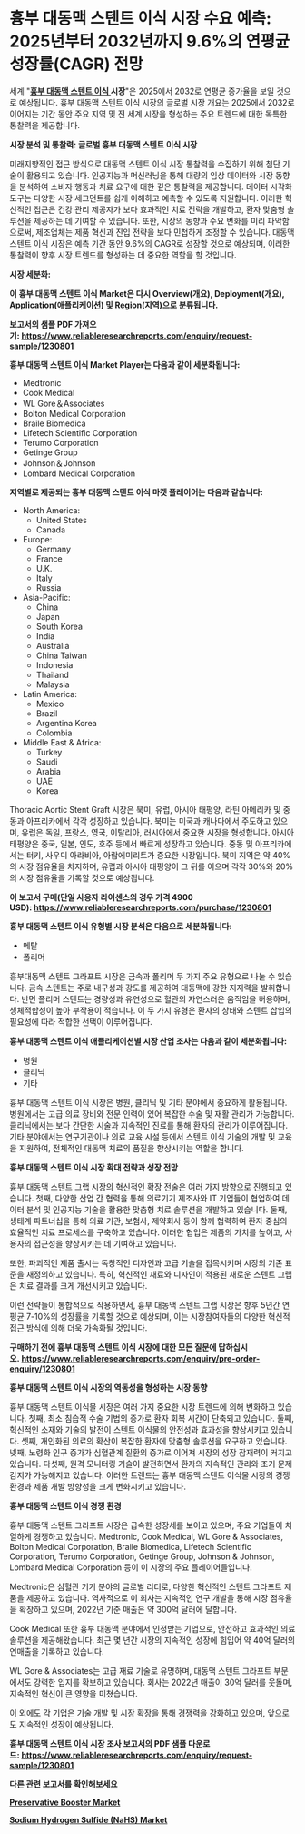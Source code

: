 <p><h1>흉부 대동맥 스텐트 이식 시장 수요 예측: 2025년부터 2032년까지 9.6%의 연평균 성장률(CAGR) 전망</h1></p><p>세계 "<strong><a href="https://www.reliableresearchreports.com/thoracic-aortic-stent-graft-r1230801?utm_campaign=105&utm_medium=8&utm_source=Github&utm_content=ia&utm_term=17012025&utm_id=thoracic-aortic-stent-graft">흉부 대동맥 스텐트 이식&nbsp;</a></strong><strong>시장</strong>"은 2025에서 2032로 연평균 증가율을 보일 것으로 예상됩니다. 흉부 대동맥 스텐트 이식 시장의 글로벌 시장 개요는 2025에서 2032로 이어지는 기간 동안 주요 지역 및 전 세계 시장을 형성하는 주요 트렌드에 대한 독특한 통찰력을 제공합니다.</p>
<p><strong>시장 분석 및 통찰력: 글로벌 흉부 대동맥 스텐트 이식 시장</strong></p>
<p><p>미래지향적인 접근 방식으로 대동맥 스텐트 이식 시장 통찰력을 수집하기 위해 첨단 기술이 활용되고 있습니다. 인공지능과 머신러닝을 통해 대량의 임상 데이터와 시장 동향을 분석하여 소비자 행동과 치료 요구에 대한 깊은 통찰력을 제공합니다. 데이터 시각화 도구는 다양한 시장 세그먼트를 쉽게 이해하고 예측할 수 있도록 지원합니다. 이러한 혁신적인 접근은 건강 관리 제공자가 보다 효과적인 치료 전략을 개발하고, 환자 맞춤형 솔루션을 제공하는 데 기여할 수 있습니다. 또한, 시장의 동향과 수요 변화를 미리 파악함으로써, 제조업체는 제품 혁신과 진입 전략을 보다 민첩하게 조정할 수 있습니다. 대동맥 스텐트 이식 시장은 예측 기간 동안 9.6%의 CAGR로 성장할 것으로 예상되며, 이러한 통찰력이 향후 시장 트렌드를 형성하는 데 중요한 역할을 할 것입니다.</p><a href="%7CAUTHORITHY_DOMAIN_URL%7C?utm_campaign=105&utm_medium=8&utm_source=Github&utm_content=ia&utm_term=17012025&utm_id=thoracic-aortic-stent-graft"></a></p>
<p><strong>시장 세분화:</strong></p>
<p><strong>이 흉부 대동맥 스텐트 이식 Market은 다시 Overview(개요), Deployment(개요), Application(애플리케이션) 및 Region(지역)으로 분류됩니다.</strong></p>
<p><strong>보고서의 샘플 PDF 가져오기:&nbsp;<a href="https://www.reliableresearchreports.com/enquiry/request-sample/1230801?utm_campaign=105&utm_medium=8&utm_source=Github&utm_content=ia&utm_term=17012025&utm_id=thoracic-aortic-stent-graft">https://www.reliableresearchreports.com/enquiry/request-sample/1230801</a></strong><strong></strong></p>
<p><strong>흉부 대동맥 스텐트 이식 Market Player는 다음과 같이 세분화됩니다:</strong></p>
<p><ul><li>Medtronic</li><li>Cook Medical</li><li>WL Gore＆Associates</li><li>Bolton Medical Corporation</li><li>Braile Biomedica</li><li>Lifetech Scientific Corporation</li><li>Terumo Corporation</li><li>Getinge Group</li><li>Johnson＆Johnson</li><li>Lombard Medical Corporation</li></ul></p>
<p><strong>지역별로 제공되는 흉부 대동맥 스텐트 이식 마켓 플레이어는 다음과 같습니다:</strong></p>
<p><ul>
    <li>
        North America:
        <ul>
            <li>United States</li>
            <li>Canada</li>
        </ul>
    </li>
    <li>
        Europe:
        <ul>
            <li>Germany</li>
            <li>France</li>
            <li>U.K.</li>
            <li>Italy</li>
            <li>Russia</li>
        </ul>
    </li>
    <li>
        Asia-Pacific:
        <ul>
            <li>China</li>
            <li>Japan</li>
            <li>South Korea</li>
            <li>India</li>
            <li>Australia</li>
            <li>China Taiwan</li>
            <li>Indonesia</li>
            <li>Thailand</li>
            <li>Malaysia</li>
        </ul>
    </li>
    <li>
        Latin America:
        <ul>
            <li>Mexico</li>
            <li>Brazil</li>
            <li>Argentina Korea</li>
            <li>Colombia</li>
        </ul>
    </li>
    <li>
        Middle East & Africa:
        <ul>
            <li>Turkey</li>
            <li>Saudi</li>
            <li>Arabia</li>
            <li>UAE</li>
            <li>Korea</li>
        </ul>
    </li>
    </ul></p>
<p><p>Thoracic Aortic Stent Graft 시장은 북미, 유럽, 아시아 태평양, 라틴 아메리카 및 중동과 아프리카에서 각각 성장하고 있습니다. 북미는 미국과 캐나다에서 주도하고 있으며, 유럽은 독일, 프랑스, 영국, 이탈리아, 러시아에서 중요한 시장을 형성합니다. 아시아 태평양은 중국, 일본, 인도, 호주 등에서 빠르게 성장하고 있습니다. 중동 및 아프리카에서는 터키, 사우디 아라비아, 아랍에미리트가 중요한 시장입니다. 북미 지역은 약 40%의 시장 점유율을 차지하며, 유럽과 아시아 태평양이 그 뒤를 이으며 각각 30%와 20%의 시장 점유율을 기록할 것으로 예상됩니다.</p></p>
<p><strong>이 보고서 구매(단일 사용자 라이센스의 경우 가격 4900 USD):&nbsp;<a href="https://www.reliableresearchreports.com/purchase/1230801?utm_campaign=105&utm_medium=8&utm_source=Github&utm_content=ia&utm_term=17012025&utm_id=thoracic-aortic-stent-graft">https://www.reliableresearchreports.com/purchase/1230801</a></strong></p>
<p><strong>흉부 대동맥 스텐트 이식 유형별 시장 분석은 다음으로 세분화됩니다:</strong></p>
<p><ul><li>메탈</li><li>폴리머</li></ul></p>
<p><p>흉부대동맥 스텐트 그라프트 시장은 금속과 폴리머 두 가지 주요 유형으로 나눌 수 있습니다. 금속 스텐트는 주로 내구성과 강도를 제공하여 대동맥에 강한 지지력을 발휘합니다. 반면 폴리머 스텐트는 경량성과 유연성으로 혈관의 자연스러운 움직임을 허용하며, 생체적합성이 높아 부작용이 적습니다. 이 두 가지 유형은 환자의 상태와 스텐트 삽입의 필요성에 따라 적합한 선택이 이루어집니다.</p></p>
<p><strong>흉부 대동맥 스텐트 이식 애플리케이션별 시장 산업 조사는 다음과 같이 세분화됩니다:</strong></p>
<p><ul><li>병원</li><li>클리닉</li><li>기타</li></ul></p>
<p><p>흉부 대동맥 스텐트 이식 시장은 병원, 클리닉 및 기타 분야에서 중요하게 활용됩니다. 병원에서는 고급 의료 장비와 전문 인력이 있어 복잡한 수술 및 재활 관리가 가능합니다. 클리닉에서는 보다 간단한 시술과 지속적인 진료를 통해 환자의 관리가 이루어집니다. 기타 분야에서는 연구기관이나 의료 교육 시설 등에서 스텐트 이식 기술의 개발 및 교육을 지원하여, 전체적인 대동맥 치료의 품질을 향상시키는 역할을 합니다.</p></p>
<p><strong>흉부 대동맥 스텐트 이식 시장 확대 전략과 성장 전망</strong></p>
<p><p>흉부 대동맥 스텐트 그랩 시장의 혁신적인 확장 전술은 여러 가지 방향으로 진행되고 있습니다. 첫째, 다양한 산업 간 협력을 통해 의료기기 제조사와 IT 기업들이 협업하여 데이터 분석 및 인공지능 기술을 활용한 맞춤형 치료 솔루션을 개발하고 있습니다. 둘째, 생태계 파트너십을 통해 의료 기관, 보험사, 제약회사 등이 함께 협력하여 환자 중심의 효율적인 치료 프로세스를 구축하고 있습니다. 이러한 협업은 제품의 가치를 높이고, 사용자의 접근성을 향상시키는 데 기여하고 있습니다. </p><p>또한, 파괴적인 제품 출시는 독창적인 디자인과 고급 기술을 접목시키며 시장의 기존 표준을 재정의하고 있습니다. 특히, 혁신적인 재료와 디자인이 적용된 새로운 스텐트 그랩은 치료 결과를 크게 개선시키고 있습니다. </p><p>이런 전략들이 통합적으로 작용하면서, 흉부 대동맥 스텐트 그랩 시장은 향후 5년간 연평균 7-10%의 성장률을 기록할 것으로 예상되며, 이는 시장참여자들의 다양한 혁신적 접근 방식에 의해 더욱 가속화될 것입니다.</p></p>
<p><strong>구매하기 전에 흉부 대동맥 스텐트 이식 시장에 대한 모든 질문에 답하십시오.&nbsp;<a href="https://www.reliableresearchreports.com/enquiry/pre-order-enquiry/1230801?utm_campaign=105&utm_medium=8&utm_source=Github&utm_content=ia&utm_term=17012025&utm_id=thoracic-aortic-stent-graft">https://www.reliableresearchreports.com/enquiry/pre-order-enquiry/1230801</a></strong><strong></strong></p>
<p><strong>흉부 대동맥 스텐트 이식 시장의 역동성을 형성하는 시장 동향</strong></p>
<p><p>흉부 대동맥 스텐트 이식물 시장은 여러 가지 중요한 시장 트렌드에 의해 변화하고 있습니다. 첫째, 최소 침습적 수술 기법의 증가로 환자 회복 시간이 단축되고 있습니다. 둘째, 혁신적인 소재와 기술의 발전이 스텐트 이식물의 안전성과 효과성을 향상시키고 있습니다. 셋째, 개인화된 의료의 확산이 복잡한 환자에 맞춤형 솔루션을 요구하고 있습니다. 넷째, 노령화 인구 증가가 심혈관계 질환의 증가로 이어져 시장의 성장 잠재력이 커지고 있습니다. 다섯째, 원격 모니터링 기술이 발전하면서 환자의 지속적인 관리와 조기 문제 감지가 가능해지고 있습니다. 이러한 트렌드는 흉부 대동맥 스텐트 이식물 시장의 경쟁 환경과 제품 개발 방향성을 크게 변화시키고 있습니다.</p></p>
<p><strong>흉부 대동맥 스텐트 이식 경쟁 환경</strong></p>
<p><p>흉부 대동맥 스텐트 그라프트 시장은 급속한 성장세를 보이고 있으며, 주요 기업들이 치열하게 경쟁하고 있습니다. Medtronic, Cook Medical, WL Gore & Associates, Bolton Medical Corporation, Braile Biomedica, Lifetech Scientific Corporation, Terumo Corporation, Getinge Group, Johnson & Johnson, Lombard Medical Corporation 등이 이 시장의 주요 플레이어들입니다.</p><p>Medtronic은 심혈관 기기 분야의 글로벌 리더로, 다양한 혁신적인 스텐트 그라프트 제품을 제공하고 있습니다. 역사적으로 이 회사는 지속적인 연구 개발을 통해 시장 점유율을 확장하고 있으며, 2022년 기준 매출은 약 300억 달러에 달합니다.</p><p>Cook Medical 또한 흉부 대동맥 분야에서 인정받는 기업으로, 안전하고 효과적인 의료 솔루션을 제공해왔습니다. 최근 몇 년간 시장의 지속적인 성장에 힘입어 약 40억 달러의 연매출을 기록하고 있습니다.</p><p>WL Gore & Associates는 고급 재료 기술로 유명하며, 대동맥 스텐트 그라프트 부문에서도 강력한 입지를 확보하고 있습니다. 회사는 2022년 매출이 30억 달러를 웃돌며, 지속적인 혁신이 큰 영향을 미쳤습니다.</p><p>이 외에도 각 기업은 기술 개발 및 시장 확장을 통해 경쟁력을 강화하고 있으며, 앞으로도 지속적인 성장이 예상됩니다.</p></p>
<p><strong>흉부 대동맥 스텐트 이식 시장 조사 보고서의 PDF 샘플 다운로드:&nbsp;<a href="https://www.reliableresearchreports.com/enquiry/request-sample/1230801?utm_campaign=105&utm_medium=8&utm_source=Github&utm_content=ia&utm_term=17012025&utm_id=thoracic-aortic-stent-graft">https://www.reliableresearchreports.com/enquiry/request-sample/1230801</a></strong></p>
<p><strong></strong></p>
<p><strong></strong></p>
<p><strong></strong></p>
<p><strong></strong></p>
<p><strong>다른 관련 보고서를 확인해보세요</strong></p>
<p><strong><p><a href="https://github.com/arionmp/Market-Research-Report-List-5/blob/main/preservative-booster-market.md?utm_campaign=105&utm_medium=8&utm_source=Github&utm_content=ia&utm_term=17012025&utm_id=thoracic-aortic-stent-graft">Preservative Booster Market</a></p><p><a href="https://github.com/hartsockdonnette82/Market-Research-Report-List-1/blob/main/sodium-hydrogen-sulfide-nahs-market.md?utm_campaign=105&utm_medium=8&utm_source=Github&utm_content=ia&utm_term=17012025&utm_id=thoracic-aortic-stent-graft">Sodium Hydrogen Sulfide (NaHS) Market</a></p></strong></p>